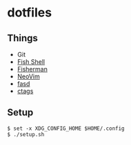 # dotfiles

## Things

* Git
* [Fish Shell](https://github.com/fish-shell/fish-shell)
* [Fisherman](https://github.com/fisherman/fisherman)
* [NeoVim](https://github.com/neovim/neovim)
* [fasd](https://github.com/clvv/fasd)
* [ctags](https://github.com/universal-ctags/ctags)

## Setup

```
$ set -x XDG_CONFIG_HOME $HOME/.config
$ ./setup.sh
```

